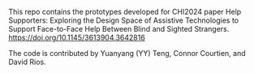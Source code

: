 This repo contains the prototypes developed for CHI2024 paper Help Supporters: Exploring the Design Space of Assistive Technologies to Support Face-to-Face Help Between Blind and Sighted Strangers. https://doi.org/10.1145/3613904.3642816

The code is contributed by Yuanyang (YY) Teng, Connor Courtien, and David Rios.
